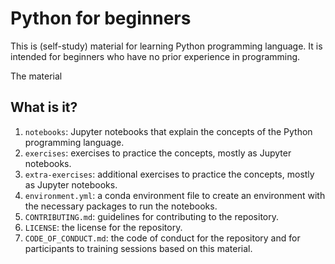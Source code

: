 # Python for beginners

This is (self-study) material for learning Python programming language. It is
intended for beginners who have no prior experience in programming.

The material 

## What is it?

1. `notebooks`: Jupyter notebooks that explain the concepts of the Python
   programming language.
1. `exercises`: exercises to practice the concepts, mostly as Jupyter
   notebooks.
1. `extra-exercises`: additional exercises to practice the concepts, mostly as
   Jupyter notebooks.
1. `environment.yml`: a conda environment file to create an environment
   with the necessary packages to run the notebooks.
1. `CONTRIBUTING.md`: guidelines for contributing to the repository.
1. `LICENSE`: the license for the repository.
1. `CODE_OF_CONDUCT.md`: the code of conduct for the repository and for
   participants to training sessions based on this material.
